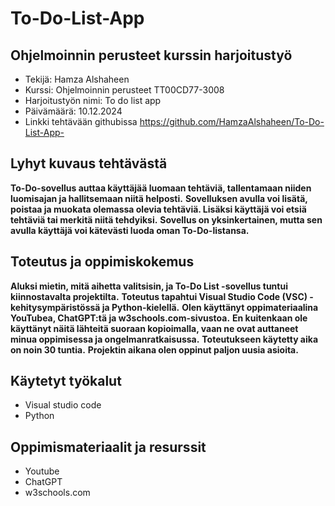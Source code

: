 # To-Do-List-App
## Ohjelmoinnin perusteet kurssin harjoitustyö
 
- Tekijä: Hamza Alshaheen
- Kurssi: Ohjelmoinnin perusteet TT00CD77-3008
- Harjoitustyön nimi: To do list app
- Päivämäärä: 10.12.2024
- Linkki tehtävään githubissa https://github.com/HamzaAlshaheen/To-Do-List-App-

## Lyhyt kuvaus tehtävästä
**To-Do-sovellus auttaa käyttäjää luomaan tehtäviä, tallentamaan niiden luomisajan ja hallitsemaan niitä helposti.**
**Sovelluksen avulla voi lisätä, poistaa ja muokata olemassa olevia tehtäviä. Lisäksi käyttäjä voi etsiä tehtäviä tai merkitä niitä tehdyiksi.**
**Sovellus on yksinkertainen, mutta sen avulla käyttäjä voi kätevästi luoda oman To-Do-listansa.**

## Toteutus ja oppimiskokemus
**Aluksi mietin, mitä aihetta valitsisin, ja To-Do List -sovellus tuntui kiinnostavalta projektilta.** 
**Toteutus tapahtui Visual Studio Code (VSC) -kehitysympäristössä ja Python-kielellä.**
**Olen käyttänyt oppimateriaalina YouTubea, ChatGPT:tä ja w3schools.com-sivustoa.** 
**En kuitenkaan ole käyttänyt näitä lähteitä suoraan kopioimalla, vaan ne ovat auttaneet minua oppimisessa ja ongelmanratkaisussa.**
**Toteutukseen käytetty aika on noin 30 tuntia.** 
**Projektin aikana olen oppinut paljon uusia asioita.**

 ## Käytetyt työkalut
 - Visual studio code
 - Python
  
## Oppimismateriaalit ja resurssit 
- Youtube 
- ChatGPT
- w3schools.com 



